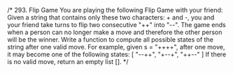 /*
293. Flip Game
You are playing the following Flip Game with your friend: Given a string that contains only these two characters: + and -, you and your friend take turns to flip two consecutive "++" into "--". The game ends when a person can no longer make a move and therefore the other person will be the winner.
Write a function to compute all possible states of the string after one valid move.
For example, given s = "++++", after one move, it may become one of the following states:
[
  "--++",
  "+--+",
  "++--"
]
If there is no valid move, return an empty list [].
*/